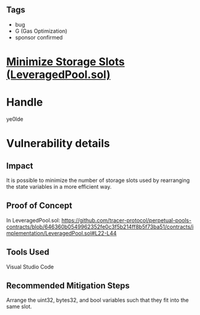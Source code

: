 ## Tags

- bug
- G (Gas Optimization)
- sponsor confirmed

# [Minimize Storage Slots (LeveragedPool.sol)](https://github.com/code-423n4/2021-10-tracer-findings/issues/3) 

# Handle

ye0lde


# Vulnerability details

## Impact
 It is possible to minimize the number of storage slots used by rearranging the state variables in a more efficient way.

## Proof of Concept
In  LeveragedPool.sol:
https://github.com/tracer-protocol/perpetual-pools-contracts/blob/646360b0549962352fe0c3f5b214ff8b5f73ba51/contracts/implementation/LeveragedPool.sol#L22-L44

## Tools Used
Visual Studio Code

## Recommended Mitigation Steps
Arrange the uint32, bytes32, and bool variables such that they fit into the same slot.


